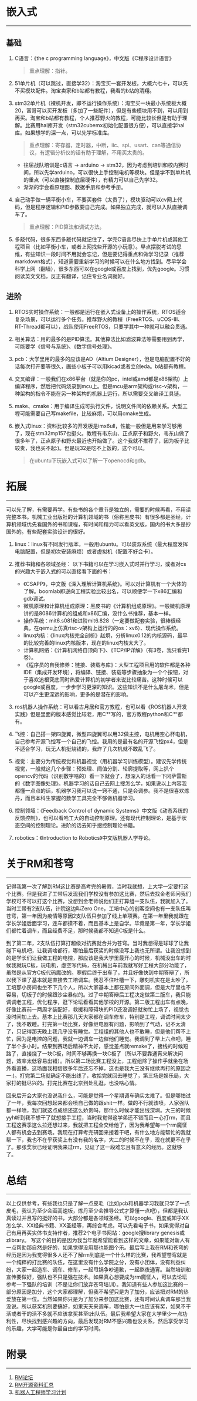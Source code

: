 # 嵌入式
----
## 基础
1. C语言：《the c programming language》，中文版《C程序设计语言》
    >重点理解：指针。

2. 51单片机（可以跳过，直接学32）：淘宝买一套开发板，大概六七十，可以先不买模块配件。淘宝卖家和b站都有教程，我看的b站的清翔。

3. stm32单片机（裸机开发，即不运行操作系统）：淘宝买一块最小系统板大概20，富哥可以买开发板（多加了一些配件），但是有些模块用不到，可以用到再买。淘宝和b站都有教程，个人推荐野火的教程，可能比较长但是有助于理解。比赛用hal库开发（stm32cubemx初始化配置很方便），可以直接学hal库。如果想学的深一点，可以先学标准库。
    >重点理解：寄存器，定时器，中断，iic、spi、usart、can等通信协议，有逻辑分析仪的话有助于理解，不用买太贵的。
    - 往届战队培训是c语言 -> arduino -> stm32，因为考虑到培训和校内赛时间，所以先学arduino，可以很快上手控制电机等模块。但是学不到单片机的重点（可以直接控制底层硬件），有精力可以自己先学32。
    - 渐渐的学会看原理图、数据手册和参考手册。

4. 自己动手做一辆平衡小车，不要买套件（太贵了），模块驱动可以cv网上代码，但是程序逻辑和PID参数要自己完成。如果独立完成，就可以入队直接调车了。
    >重点理解：PID算法和调试方法。

5. 多敲代码，很多东西多敲代码就记住了，学完C语言尽快上手单片机或其他工程项目（比如平衡小车，或者上网找些开源的小玩意）。早点摆脱考试的思维，有些知识一段时间不用就会忘记，但是要记得重点和做学习记录（推荐markdown格式），知道需要重新学习的时候可以在什么地方找到。尽早学会科学上网（翻墙），很多东西可以在google或百度上找到，优先google。习惯阅读英文文档，反正有翻译，记住专业名词就好。


## 进阶
1. RTOS实时操作系统：一般都是运行在嵌入式设备上的操作系统，RTOS适合复杂场景，可以运行多个任务。推荐野火的教程（FreeRTOS、uCOS-III、RT-Thread都可以），战队使用FreeRTOS，只要学其中一种就可以融会贯通。 

2. 相关算法：用的最多的是PID算法。其他算法比如滤波算法等需要用到再学，可能要学《信号与系统》、《数字信号处理》。

3. pcb：大学里用的最多的应该是AD（Altium Designer），但是电脑配置不好的话每次打开要等很久，画些小板子可以用kicad或者立创eda。b站都有教程。

4. 交叉编译：一般我们在x86平台（就是你的pc，intel或amd都是x86架构）上编译程序，然后把代码烧录到mcu上。但是mcu是arm架构或risc-v架构，一种架构的指令不能在另一种架构的机器上运行，所以需要交叉编译工具链。

5. make、cmake：用于编译生成可执行文件，说明文件间的依赖关系。大型工程可能需要自己写makefile，比较麻烦，可以用cmake生成。

6. 嵌入式linux：资料比较多的开发板是imx6ull，性能一般但是用来学习够用了，现在stm32mp157也挺火。教程有韦东山、正点原子和野火，韦东山做了很多年了，正点原子和野火最近也开始做了。这个我就不推荐了，因为板子比较贵，我也买不起:)。但是玩32是吃不上饭的，这个可以。
    >在ubuntu下玩嵌入式可以了解一下openocd和gdb。


# 拓展
----
可以先了解，有需要再学。有些书的各个章节是独立的，需要的时候再看，不用读完整本书。机械工业出版社的计算机领域的书（俗称黑皮书）有很多都是圣经，计算机领域优先看国外的书和课程，有时间和精力可以看英文版，国内的书大多是抄国外的。有些配套实验设计的很好。

1. linux：linux有不同发行版本，一般用ubuntu。可以装双系统（最大程度发挥电脑配置，但是初次安装麻烦）或者虚拟机（配置不好会卡）。

2. 推荐书籍和各领域圣经：
以下书籍可以在学习嵌入式时并行学习，或者对cs的兴趣大于嵌入式的可以直接看下面的书：
    - 《CSAPP》，中文版《深入理解计算机系统》。可以对计算机有一个大体的了解。boomlab即逆向工程实验比较出名，可以顺便学一下x86汇编和gdb调试。
    - 微机原理和计算机组成原理：黑皮书的《计算机组成原理》。一般微机原理讲的是8086计算机的组成和x86汇编，没什么书推荐，基本一样。
    - 操作系统：mit6.s081和进阶mit6.828（一定要做配套实验，很棒很经典，在qemu上仿真risc-v架构上运行的的os：xv6）、现代操作系统。
    - linux内核：《linux内核完全剖析》赵炯，分析linux0.12的内核源码，最早的比较完善的linux内核版本，现在的linux内核太大了。
    - 计算机网络：《计算机网络自顶向下》、《TCP/IP详解》（有3卷，我只看完1卷）。
    - 《程序员的自我修养：链接、装载与库》：大型工程项目用的软件都是各种IDE（集成开发环境），将编译、链接、装载等步骤抽象为一个个按钮，对于喜欢追根究底同时热爱计算机的初学者来说比较痛苦。这种时候可以google或百度，一步步学习更深的知识。这些知识不是什么屠龙术，但是可以产生更深远的影响，更多的是潜在的影响。

3. ros机器人操作系统：可以看古月居和官方教程，也可以看《ROS机器人开发实践》但是里面的版本感觉比较老，用C艹写的，官方教程python和C艹都有。

4. 飞控：自己搭一架四旋翼，微型四旋翼可以用32做主控，电机用空心杯电机，自己参考开源飞控写一个自己的飞控。我用的是最有名的开源飞控px4，但是不适合学习，玩无人机挺烧钱的，我炸了几次机就不敢乱飞了。

5. 视觉：主要分为传统视觉和机器视觉（用机器学习训练模型）。建议先学传统视觉，一般就这几个步骤：预处理、阈值分割、轮廓提取等，网上扒个opencv的代码（识别数字啥的）看一下就会了，想深入的话看一下冈萨雷斯的《数字图像处理》。机器学习的话自己去网上搜怎么学，如果说以上内容我都懂一点点的话，机器学习我可以说一窍不通，只是会调参。我不是很喜欢炼丹，而且本科生掌握的数学工具完全不够做机器学习。

6. 控制领域：《Feedback Control of dynamic Systems》中文版《动态系统的反馈控制》，也可以看哈工大的自动控制原理。还有现代控制理论，是基于状态空间的控制理论。进阶的话去知乎搜控制理论书籍。

7. robotics：《Introduction to Robotics》中文版机器人学导论。


# 关于RM和苍穹
----
记得我第一次了解到RM这比赛是高考完的暑假，当时我就想，上大学一定要打这个比赛。但是我进了工带后发现我们学校没有参加这比赛，然后去找金老师问我们学校可不可以打这个比赛，没想到金老师说他们正打算组一支队伍，我就加入了。当时工带有2支队伍，计院这边叫Zero One，工培中心的创客空间也有一支队伍叫苍穹，第一年因为疫情等原因2支队伍只参加了线上单项赛。在第一年里我就跟在学长学姐后面学习，连车都摸不着，而且基本上是自学。毕竟是第一年，学长学姐们都忙着调车，而且经费不足，那时候我都不知道C板是什么。

到了第二年，2支队伍打算打超级对抗赛就合并为苍穹。当时我想得是球球了让我碰下电机吧，让我调啥都行，哪怕最后获奖的时候没写上我也无所谓。让我没想到的是学长们让我做工程的电控，那应该是我大学里最开心的时候，机械没出车的时候我就玩C板，玩电机，虚空写代码，在机械出车前我就写好工程大部分功能了，虽然是从官方C板代码魔改的。寒假后终于出车了，并且好像快到中期答辩了，所以我下课了基本就是直接去工培调车。我忍不住吐槽一下，雕刻机实在是太吵了，工培那小房间也坐不下几个人，所以大家基本上都在房间外面调，但是大厅里也不容易，切板子的时候跟沙尘暴似的。过了中期答辩后工程决定做第二版车，我只能调调老工程，优化程序，逛下论坛看看其他学校的开源。第二版工程出车有点晚，好像比赛前一两周才装配好，救援和障碍块的PID还没调好就匆忙上场了，视觉也没时间加上去。基本上比赛那几天大家都在调车修车，特别是工程，调试时间太少了，我不敢睡。打完第一场比赛，好像继电器有问题，影响到了气动，记不太清了，只记得那天晚上我几乎没有睡觉。工程组的其他人也不敢睡，但是他们帮不上忙，因为是电控的问题，我就一边调车一边催他们睡觉。我调到了早上六点吧，睡了半个多小时。结果到赛场后精神不太好，感觉差点就remake了，接线的时候短路了，直接烧了一块C板，时间不够再换一块C板了（所以不要靠通宵来解决问题，效率太低容易出错）。所以第二场比赛工程没上，工程组除了操作手就坐在场外看直播，这场面我相信很多年后还忘不掉，这也是我大三没有继续再打的原因之一:)。打完第二场就确定不能出线了，收拾完就回去睡觉了，第三场是娱乐局，大家打的挺尽兴的。打完比赛在北京到处乱逛，也没啥心情。

回来后开会大家也没说我什么，可能是觉得一个星期调车确实太难了。但是哪怕过了一年，我每次回想起来都会喷自己做的跟shit一样。做的不行就该喷，人家强队都一样喷，我们就这点成绩还这么娇贵吗，那什么时候才能出线深圳。大三的时候yyh听到我不想干了就想接手工程，当时我觉得这学弟还不错而且一心打rm，而且工程这赛季这么拉还想过来，我就把工程全交给他了，因为我希望每一个rm魔怔人都有机会去到赛场。我现在打算考完研回来接着干吧，有什么地方能帮忙的我就帮一下，我也不在乎获奖上有没有我的名字，大二的时候不在乎，现在就更不在乎了。那张奖状已经证明我来过rm，见证了这一段难忘且有意义的经历。这就够了。


# 总结
----
以上仅供参考，有些我也只是了解一点皮毛（比如pcb和机器学习我就只学了一点皮毛，我认为至少会画高速板，炼丹至少会推导公式才算懂一点吧），但都是我认真读过并且写的挺好的书，大部分都是各领域圣经。可以google、百度或知乎XX怎么学、XX经典书籍、XX圣经等，再综合考虑。可以先看电子书，如果觉得对自己有用再买实体书支持作者，推荐2个电子书网站：google搜library genesis或zlibrary。
写这个的目的是因为我当年就希望能看到这样的文章，如果能对新人有一点帮助那自然是好的，如果觉得没用那也能图个乐。最后写上我在RM和苍穹的经历是因为我觉得很多人还不了解rm到底是一个什么样的比赛，我希望苍穹就是一个纯粹的打比赛的队伍，在这里没有什么学院之分，没有小团体，没有利益纠纷，大家一起造车、调车、修车，一起甩锅争吵道歉，一起熬夜通宵。当然培训和宣传要做好，强队也不只是强在技术。如果真心想要成为rm魔怔人，可以去论坛参考一下强队的培训（不是让你们放弃苍穹培训）。我知道有些人参加这比赛的一部分原因是加分，这个大家都理解，但我不希望只是为了加分，应该把对RM的热爱放在第一位。当然如果你只是为了加分来参加这比赛，还有时间认真调车那当我没说。所以获奖机制要搞好，如果天天来调车，哪怕是大一也应该有奖，如果不干活或者干的活不多就不应该拿奖甚至t出队伍。最后我希望大家在大学里少一点功利性，尽快找到感兴趣的方向，最后发现对RM不感兴趣也没关系，然后享受学习的乐趣，大学可能是你最自由的学习时间。


# 附录
----
1. [RM论坛](https://bbs.robomaster.com/portal.php)
2. [RM开源资料汇总](https://bbs.robomaster.com/forum.php?mod=viewthread&tid=6979&extra=page%3D1)
3. [机器人工程师学习计划](https://zhuanlan.zhihu.com/p/22266788)
